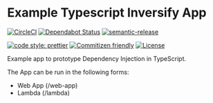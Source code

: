 # Example Typescript Inversify App

[![CircleCI](https://circleci.com/gh/RJPearson94/demo-typescript-express-app.svg?style=svg&circle-token=3ec1080a6d9cb88533235c700780d342a1d088ff)](https://circleci.com/gh/RJPearson94/demo-typescript-express-app)
[![Dependabot Status](https://api.dependabot.com/badges/status?host=github&repo=RJPearson94/demo-typescript-express-app&identifier=189883733)](https://dependabot.com)
[![semantic-release](https://img.shields.io/badge/%20%20%F0%9F%93%A6%F0%9F%9A%80-semantic--release-e10079.svg)](https://github.com/semantic-release/semantic-release)

[![code style: prettier](https://img.shields.io/badge/code_style-prettier-ff69b4.svg)](https://github.com/prettier/prettier)
[![Commitizen friendly](https://img.shields.io/badge/commitizen-friendly-brightgreen.svg)](http://commitizen.github.io/cz-cli/)
[![License](https://img.shields.io/badge/License-Apache%202.0-blue.svg)](https://github.com/RJPearson94/demo-typescript-express-app/blob/master/LICENSE)

Example app to prototype Dependency Injection in TypeScript.

The App can be run in the following forms:

* Web App (/web-app)
* Lambda (/lambda)

